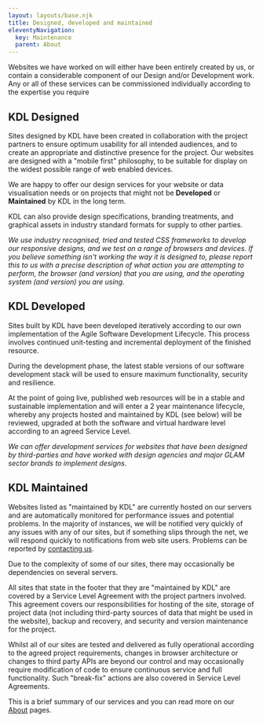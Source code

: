 ```yaml
---
layout: layouts/base.njk
title: Designed, developed and maintained
eleventyNavigation:
  key: Maintenance
  parent: About
---
```


Websites we have worked on will either have been entirely created by us, or contain a considerable component of our Design and/or Development work. Any or all of these services can be commissioned individually according to the expertise you require

## KDL Designed

Sites designed by KDL have been created in collaboration with the project partners to ensure optimum usability for all intended audiences, and to create an appropriate and distinctive presence for the project. Our websites are designed with a "mobile first" philosophy, to be suitable for display on the widest possible range of web enabled devices.

We are happy to offer our design services for your website or data visualisation needs or on projects that might not be **Developed** or **Maintained** by KDL in the long term.

KDL can also provide design specifications, branding treatments, and graphical assets in industry standard formats for supply to other parties.

_We use industry recognised, tried and tested CSS frameworks to develop our responsive designs, and we test on a range of browsers and devices. If you believe something isn't working the way it is designed to, please report this to us with a precise description of what action you are attempting to perform, the browser (and version) that you are using, and the operating system (and version) you are using._

## KDL Developed

Sites built by KDL have been developed iteratively according to our own implementation of the Agile Software Development Lifecycle. This process involves continued unit-testing and incremental deployment of the finished resource.

During the development phase, the latest stable versions of our software development stack will be used to ensure maximum functionality, security and resilience.

At the point of going live, published web resources will be in a stable and sustainable implementation and will enter a 2 year maintenance lifecycle, whereby any projects hosted and maintained by KDL (see below) will be reviewed, upgraded at both the software and virtual hardware level according to an agreed Service Level.

_We can offer development services for websites that have been designed by third-parties and have worked with design agencies and major GLAM sector brands to implement designs._

## KDL Maintained

Websites listed as "maintained by KDL" are currently hosted on our servers and are automatically monitored for performance issues and potential problems. In the majority of instances, we will be notified very quickly of any issues with any of our sites, but if something slips through the net, we will respond quickly to notifications from web site users. Problems can be reported by [contacting us](/contact-us/).

Due to the complexity of some of our sites, there may occasionally be dependencies on several servers.

All sites that state in the footer that they are "maintained by KDL" are covered by a Service Level Agreement with the project partners involved. This agreement covers our responsibilities for hosting of the site, storage of project data (not including third-party sources of data that might be used in the website), backup and recovery, and security and version maintenance for the project.

Whilst all of our sites are tested and delivered as fully operational according to the agreed project requirements, changes in browser architecture or changes to third party APIs are beyond our control and may occasionally require modification of code to ensure continuous service and full functionality. Such "break-fix" actions are also covered in Service Level Agreements.

This is a brief summary of our services and you can read more on our [About](/about/) pages.
